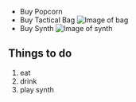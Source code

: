 * Buy Popcorn 
* Buy Tactical Bag
![Image of bag](https://4b1e874935ea5d25a97e-f099844d0e354c7ab50c55a966be6870.ssl.cf2.rackcdn.com/product/XUTGPVCP218B.jpg) 
* Buy Synth
![Image of synth](http://www.audiocentralmagazine.com/wp-content/uploads/2013/01/new-synth.png) 

## Things to do 
1. eat 
2. drink 
3. play synth
